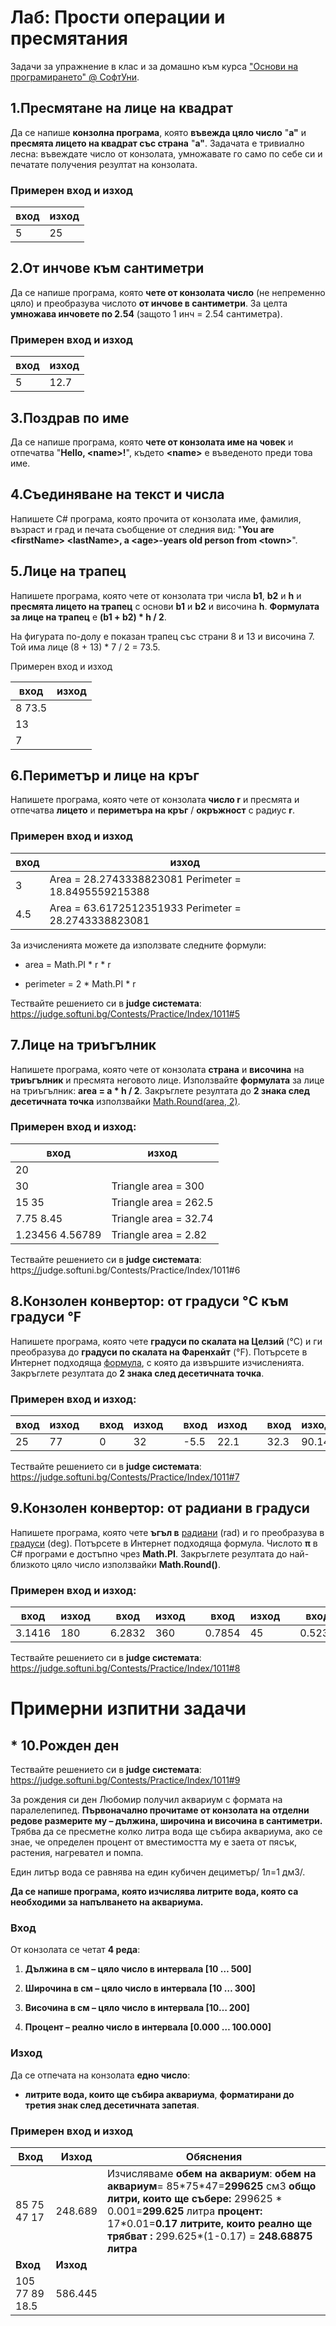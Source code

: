 Лаб: Прости операции и пресмятания
==================================

Задачи за упражнение в клас и за домашно към курса ["Основи на програмирането"
\@ СофтУни](https://softuni.bg/courses/programming-basics).

1.Пресмятане на лице на квадрат
-------------------------------

Да се напише **конзолна програма**, която **въвежда цяло число** "**a"** и
**пресмята лицето на квадрат със страна** "**a"**. Задачата е тривиално лесна:
въвеждате число от конзолата, умножавате го само по себе си и печатате получения
резултат на конзолата.

### Примерен вход и изход

| **вход** | **изход** |
|----------|-----------|
| 5        | 25        |

2.От инчове към сантиметри
--------------------------

Да се напише програма, която **чете от конзолата число** (не непременно цяло) и
преобразува числото **от инчове в сантиметри**. За целта **умножава инчовете по
2.54** (защото 1 инч = 2.54 сантиметра).

### Примерен вход и изход

| **вход** | **изход** |
|----------|-----------|
| 5        | 12.7      |

3.Поздрав по име
----------------

Да се напише програма, която **чете от конзолата име на човек** и отпечатва
"**Hello, \<name\>!**", където **\<name\>** е въведеното преди това име.

4.Съединяване на текст и числа
------------------------------

Напишете C\# програма, която прочита от конзолата име, фамилия, възраст и град и
печата съобщение от следния вид: "**You are \<firstName\> \<lastName\>, a
\<age\>-years old person from \<town\>**".

5.Лице на трапец
----------------

Напишете програма, която чете от конзолата три числа **b1**, **b2** и **h** и
**пресмята лицето на трапец** с основи **b1** и **b2** и височина **h**.
**Формулата за лице на трапец** е **(b1 + b2) \* h / 2**.

На фигурата по-долу е показан трапец със страни 8 и 13 и височина 7. Той има
лице (8 + 13) \* 7 / 2 = 73.5.


Примерен вход и изход

| **вход** | **изход** |
|----------|-----------|
| 8         73.5       |
 13                    |
 7                     |

6.Периметър и лице на кръг
--------------------------

Напишете програма, която чете от конзолата **число r** и пресмята и отпечатва
**лицето** и **периметъра на кръг** / **окръжност** с радиус **r**.

### Примерен вход и изход

| **вход** | **изход**                                            |
|----------|------------------------------------------------------|
| 3        | Area = 28.2743338823081 Perimeter = 18.8495559215388 |
| 4.5      | Area = 63.6172512351933 Perimeter = 28.2743338823081 |

За изчисленията можете да използвате следните формули:

-   area = Math.PI \* r \* r

-   perimeter = 2 \* Math.PI \* r

Тествайте решението си в **judge системата**:
<https://judge.softuni.bg/Contests/Practice/Index/1011#5>

7.Лице на триъгълник
--------------------

Напишете програма, която чете от конзолата **страна** и **височина** на
**триъгълник** и пресмята неговото лице. Използвайте **формулата** за лице на
триъгълник: **area = a \* h / 2**. Закръглете резултата до **2 знака след
десетичната точка** използвайки [Math.Round(area,
2)](https://msdn.microsoft.com/en-us/library/75ks3aby(v=vs.110).aspx).

### Примерен вход и изход:

| **вход**        | **изход**             |
|-----------------|-----------------------|
| 20 
 30           | Triangle area = 300   |
| 15 35           | Triangle area = 262.5 |
| 7.75 8.45       | Triangle area = 32.74 |
| 1.23456 4.56789 | Triangle area = 2.82  |

Тествайте решението си в **judge системата**:
https[://](https://judge.softuni.bg/Contests/Practice/Index/1011#6)judge.softuni.bg/Contests/Practice/Index/1011\#6

8.Конзолен конвертор: от градуси °C към градуси °F
--------------------------------------------------

Напишете програма, която чете **градуси по скалата на Целзий** (°C) и ги
преобразува до **градуси по скалата на Фаренхайт** (°F). Потърсете в Интернет
подходяща
[формула](https://www.google.bg/search?q=%D1%84%D0%BE%D1%80%D0%BC%D1%83%D0%BB%D0%B0+%D1%86%D0%B5%D0%BB%D0%B7%D0%B8%D0%B9+%D1%84%D0%B0%D1%80%D0%B5%D0%BD%D1%85%D0%B0%D0%B9%D1%82&gws_rd=cr&dcr=0&ei=cm7mWaqGJ8ana6i-kcgH),
с която да извършите изчисленията. Закръглете резултата до **2 знака след
десетичната точка**.

### Примерен вход и изход:

| **вход** | **изход** |   | **вход** | **изход** |   | **вход** | **изход** |   | **вход** | **изход** |
|----------|-----------|---|----------|-----------|---|----------|-----------|---|----------|-----------|
| 25       | 77        |   | 0        | 32        |   | \-5.5    | 22.1      |   | 32.3     | 90.14     |

Тествайте решението си в **judge системата**:
<https://judge.softuni.bg/Contests/Practice/Index/1011#7>

9.Конзолен конвертор: от радиани в градуси
------------------------------------------

Напишете програма, която чете **ъгъл в**
[радиани](https://bg.wikipedia.org/wiki/%D0%A0%D0%B0%D0%B4%D0%B8%D0%B0%D0%BD)
(rad) и го преобразува в
[градуси](https://bg.wikipedia.org/wiki/%D0%93%D1%80%D0%B0%D0%B4%D1%83%D1%81_(%D1%8A%D0%B3%D1%8A%D0%BB))
(deg). Потърсете в Интернет подходяща формула. Числото **π** в C\# програми е
достъпно чрез **Math.PI**. Закръглете резултата до най-близкото цяло число
използвайки **Math.Round()**.

### Примерен вход и изход:

| **вход** | **изход** |   | **вход** | **изход** |   | **вход** | **изход** |   | **вход** | **изход** |
|----------|-----------|---|----------|-----------|---|----------|-----------|---|----------|-----------|
| 3.1416   | 180       |   | 6.2832   | 360       |   | 0.7854   | 45        |   | 0.5236   | 30        |

Тествайте решението си в **judge системата**:
<https://judge.softuni.bg/Contests/Practice/Index/1011#8>

Примерни изпитни задачи
=======================

\* 10.Рожден ден
----------------

Тествайте решението си в **judge системата**:
<https://judge.softuni.bg/Contests/Practice/Index/1011#9>

За рождения си ден Любомир получил аквариум с формата на паралелепипед.
**Първоначално прочитаме от конзолата на отделни редове размерите му – дължина,
широчина и височина в сантиметри.** Трябва да се пресметне колко литра вода ще
събира аквариума, ако се знае, че определен процент от вместимостта му е заета
от пясък, растения, нагревател и помпа.

Един литър вода се равнява на един кубичен дециметър/ 1л=1 дм3/.

**Да се напише програма, която изчислява литрите вода, която са необходими за
напълването на аквариума.**

### Вход

От конзолата се четат **4 реда**:

1.  **Дължина в см – цяло число в интервала [10 … 500]**

2.  **Широчина в см – цяло число в интервала [10 … 300]**

3.  **Височина в см – цяло число в интервала [10… 200]**

4.  **Процент – реално число в интервала [0.000 … 100.000]**

### Изход

Да се отпечата на конзолата **едно число**:

-   **литрите вода, които ще събира аквариума**, **форматирани до третия знак
    след десетичната запетая**.

### Примерен вход и изход

| **Вход**       | **Изход** | **Обяснения**                                                                                                                                                                                                                                                  |
|----------------|-----------|----------------------------------------------------------------------------------------------------------------------------------------------------------------------------------------------------------------------------------------------------------------|
| 85 75 47 17    | 248.689   | Изчисляваме **обем на аквариум**: **обем на аквариум**= 85\*75\*47=**299625** см3 **общо литри, които ще събере:** 299625 \* 0.001=**299.625** литра **процент:** 17\*0.01=**0.17 литрите, които реално ще трябват :** 299.625\*(1-0.17) = **248.68875 литра** |
| **Вход**       | **Изход** |                                                                                                                                                                                                                                                                |
| 105 77 89 18.5 | 586.445   |                                                                                                                                                                                                                                                                |
